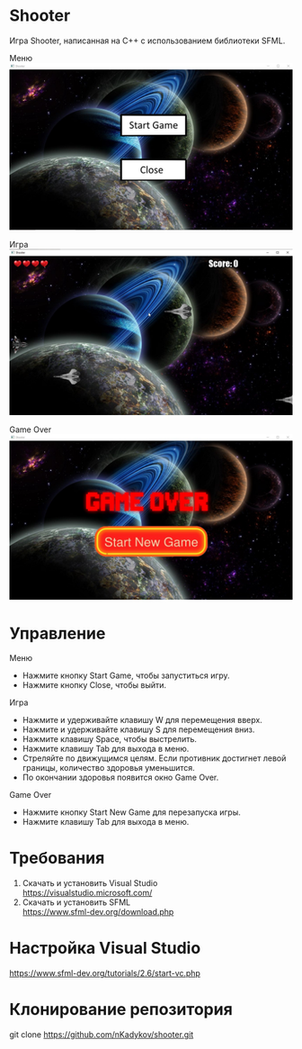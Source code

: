# Shooter

Игра Shooter, написанная на С++ с использованием библиотеки SFML.

Меню
![screenshot](Screenshots/Menu.jpg)

Игра
![screenshot](Screenshots/Game.jpg)

Game Over
![screenshot](Screenshots/GameOver.jpg)

# Управление

Меню

- Нажмите кнопку Start Game, чтобы запуститься игру.
- Нажмите кнопку Close, чтобы выйти.

Игра

- Нажмите и удерживайте клавишу W для перемещения вверх.
- Нажмите и удерживайте клавишу S для перемещения вниз.
- Нажмите клавишу Space, чтобы выстрелить.
- Нажмите клавишу Tab для выхода в меню.
- Стреляйте по движущимся целям. Если противник достигнет левой границы, количество здоровья уменьшится.
- По окончании здоровья появится окно Game Over.

Game Over
- Нажмите кнопку Start New Game для перезапуска игры.
- Нажмите клавишу Tab для выхода в меню.


# Требования
1. Скачать и установить Visual Studio <br/>
https://visualstudio.microsoft.com/
2. Скачать и установить SFML <br/>
https://www.sfml-dev.org/download.php

# Настройка Visual Studio
https://www.sfml-dev.org/tutorials/2.6/start-vc.php

# Клонирование репозитория
git clone https://github.com/nKadykov/shooter.git
